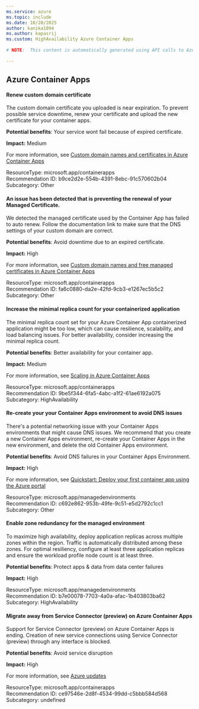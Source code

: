```yaml
---
ms.service: azure
ms.topic: include
ms.date: 10/28/2025
author: kanika1894
ms.author: kapasrij
ms.custom: HighAvailability Azure Container Apps
  
# NOTE:  This content is automatically generated using API calls to Azure. Any edits made on these files will be overwritten in the next run of the script. 
  
---
```

  
## Azure Container Apps  
  
<!--b9ce2d2e-554b-4391-8ebc-91c570602b04_begin-->

#### Renew custom domain certificate  
  
The custom domain certificate you uploaded is near expiration. To prevent possible service downtime, renew your certificate and upload the new certificate for your container apps.  
  
**Potential benefits**: Your service wont fail because of expired certificate.  

**Impact:** Medium
  
For more information, see [Custom domain names and certificates in Azure Container Apps ](https://aka.ms/containerappcustomdomaincert)  

ResourceType: microsoft.app/containerapps  
Recommendation ID: b9ce2d2e-554b-4391-8ebc-91c570602b04  
Subcategory: Other

<!--b9ce2d2e-554b-4391-8ebc-91c570602b04_end-->

<!--fa6c0880-da2e-42fd-9cb3-e1267ec5b5c2_begin-->

#### An issue has been detected that is preventing the renewal of your Managed Certificate.  
  
We detected the managed certificate used by the Container App has failed to auto renew. Follow the documentation link to make sure that the DNS settings of your custom domain are correct.  
  
**Potential benefits**: Avoid downtime due to an expired certificate.  

**Impact:** High
  
For more information, see [Custom domain names and free managed certificates in Azure Container Apps ](https://aka.ms/containerapps/managed-certificates)  

ResourceType: microsoft.app/containerapps  
Recommendation ID: fa6c0880-da2e-42fd-9cb3-e1267ec5b5c2  
Subcategory: Other

<!--fa6c0880-da2e-42fd-9cb3-e1267ec5b5c2_end-->

<!--9be5f344-6fa5-4abc-a1f2-61ae6192a075_begin-->

#### Increase the minimal replica count for your containerized application  
  
The minimal replica count set for your Azure Container App containerized application might be too low, which can cause resilience, scalability, and load balancing issues. For better availability, consider increasing the minimal replica count.  
  
**Potential benefits**: Better availability for your container app.  

**Impact:** Medium
  
For more information, see [Scaling in Azure Container Apps ](https://aka.ms/containerappscalingrules)  

ResourceType: microsoft.app/containerapps  
Recommendation ID: 9be5f344-6fa5-4abc-a1f2-61ae6192a075  
Subcategory: HighAvailability

<!--9be5f344-6fa5-4abc-a1f2-61ae6192a075_end-->

<!--c692e862-953b-49fe-9c51-e5d2792c1cc1_begin-->

#### Re-create your your Container Apps environment to avoid DNS issues  
  
There's a potential networking issue  with your Container Apps environments that might cause DNS issues. We recommend that you create a new Container Apps environment, re-create your Container Apps in the new environment, and delete the old Container Apps environment.  
  
**Potential benefits**: Avoid DNS failures in your Container Apps Environment.  

**Impact:** High
  
For more information, see [Quickstart: Deploy your first container app using the Azure portal ](https://aka.ms/createcontainerapp)  

ResourceType: microsoft.app/managedenvironments  
Recommendation ID: c692e862-953b-49fe-9c51-e5d2792c1cc1  
Subcategory: Other

<!--c692e862-953b-49fe-9c51-e5d2792c1cc1_end-->

<!--b7e00078-7703-4a0a-afac-1b403803ba62_begin-->

#### Enable zone redundancy for the managed environment  
  
To maximize high availability, deploy application replicas across multiple zones within the region. Traffic is automatically distributed among these zones. For optimal resiliency, configure at least three application replicas and ensure the workload profile node count is at least three.  
  
**Potential benefits**: Protect apps & data from data center failures  

**Impact:** High
  
  

ResourceType: microsoft.app/managedenvironments  
Recommendation ID: b7e00078-7703-4a0a-afac-1b403803ba62  
Subcategory: HighAvailability

<!--b7e00078-7703-4a0a-afac-1b403803ba62_end-->

<!--ce97546e-2d8f-4534-99dd-c5bbb584d568_begin-->

#### Migrate away from Service Connector (preview) on Azure Container Apps  
  
Support for Service Connector (preview) on Azure Container Apps is ending. Creation of new service connections using Service Connector (preview) through any interface is blocked.  
  
**Potential benefits**: Avoid service disruption  

**Impact:** High
  
For more information, see [Azure updates](https://azure.microsoft.com/updates/?id=501528)  

ResourceType: microsoft.app/containerapps  
Recommendation ID: ce97546e-2d8f-4534-99dd-c5bbb584d568  
Subcategory: undefined

<!--ce97546e-2d8f-4534-99dd-c5bbb584d568_end-->

<!--articleBody-->
